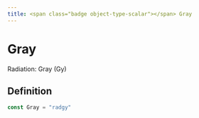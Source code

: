 ```yaml
---
title: <span class="badge object-type-scalar"></span> Gray
---
```

# <span class="badge object-type-scalar"></span> Gray

Radiation: Gray (Gy)

## Definition

```go
const Gray = "radgy"
```

